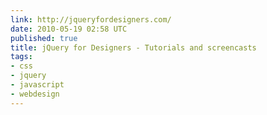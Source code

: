 ```yaml
---
link: http://jqueryfordesigners.com/
date: 2010-05-19 02:58 UTC
published: true
title: jQuery for Designers - Tutorials and screencasts
tags:
- css
- jquery
- javascript
- webdesign
---
```



